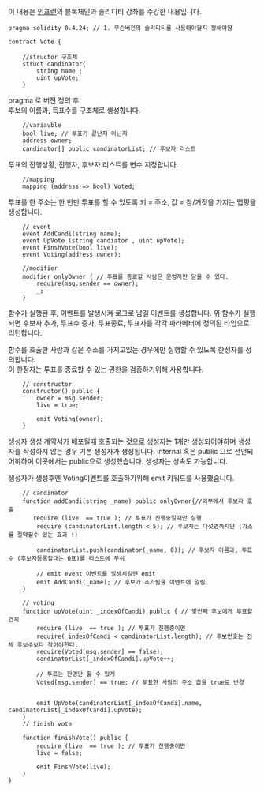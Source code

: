 

이 내용은 [인프런](https://inf.run/nDMy )의 블록체인과 솔리디티 강좌를 수강한 내용입니다. <br>



```
pragma solidity 0.4.24; // 1. 무슨버전의 솔리디티를 사용해야할지 정해야함

contract Vote {

    //structor 구조체
    struct candinator{
        string name ;
        uint upVote;
    }
```
pragma 로 버전 정의 후  
후보의 이름과, 득표수를 구조체로 생성합니다. 

```
    //variavble
    bool live; // 투표가 끝난지 아닌지
    address owner;
    candinator[] public candinatorList; // 후보자 리스트 
```
투표의 진행상황, 진행자, 후보자 리스트를 변수 지정합니다. 
```
    //mapping 
    mapping (address => bool) Voted;
```
투표를 한 주소는 한 번만 투표를 할 수 있도록 
키 = 주소, 값 = 참/거짓을 가지는 맵핑을 생성합니다.

```
    // event
    event AddCandi(string name);
    event UpVote (string candiator , uint upVote);
    event FinshVote(bool live);
    event Voting(address owner);

    //modifier
    modifier onlyOwner { // 투표를 종료할 사람은 운영자만 닫을 수 있다. 
        require(msg.sender == owner);
        _;
    }

```
함수가 실행된 후, 이벤트를 발생시켜 로그로 남길 이벤트를 생성합니다. 
위 함수가 실행되면 후보자 추가, 투표수 증가, 투표종료, 투표자를 각각 파라메터에 정의된 타입으로 리턴합니다. 
<br>

함수를 호출한 사람과 같은 주소를 가지고있는 경우에만 실행할 수 있도록 한정자를 정의합니다.  
이 한정자는 투표를 종료할 수 있는 권한을 검증하기위해 사용합니다. 

```
    // constructor
    constructor() public {
        owner = msg.sender;
        live = true;

        emit Voting(owner);
    }
```
생성자 생성 
계약서가 배포될때 호출되는 것으로 
생성자는 1개만 생성되어야하며 생성자를 작성하지 않는 경우 기본 생성자가 생성됩니다. 
internal 혹은 public 으로 선언되어햐하며 이곳에서는 public으로 생성했습니다. 
생성자는 상속도 가능합니다.

생성자가 생성후엔 Voting이벤트를 호출하기위해 emit 키워드를 사용했습니다. 
    
```
    // candinator
    function addCandi(string _name) public onlyOwner{//외부에서 후보자 호출
       require (live  == true ); // 투표가 진행중일때만 실행 
        require (candinatorList.length < 5); // 후보자는 다섯명까지만 (가스를 절약할수 있는 효과 !)
        
        candinatorList.push(candinator(_name, 0)); // 후보자 이름과, 투표수 (후보자등록할대는 0표)를 리스트에 푸쉬

        // emit event 이벤트를 발생시킬땐 emit
        emit AddCandi(_name); // 후보가 추가됨을 이벤트에 알림
    }
   
    // voting
    function upVote(uint _indexOfCandi) public { // 몇번째 후보에게 투표할건지
        require (live  == true ); // 투표가 진행중이면 
        require(_indexOfCandi < candinatorList.length); // 후보번호는 전체 후보수보다 작아야한다. 
        require(Voted[msg.sender] == false);
        candinatorList[_indexOfCandi].upVote++; 

        // 투표는 한명만 할 수 있게 
        Voted[msg.sender] == true; // 투표한 사람의 주소 값을 true로 변경 


        emit UpVote(candinatorList[_indexOfCandi].name, candinatorList[_indexOfCandi].upVote);
    }
    // finish vote

    function finishVote() public {
        require (live  == true ); // 투표가 진행중이면 
        live = false;

        emit FinshVote(live);
    }
}
```
